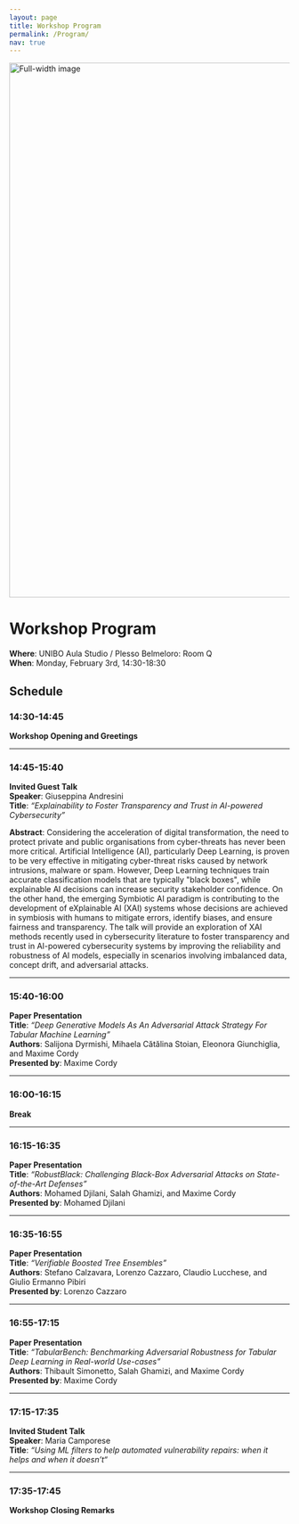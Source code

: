 ```yaml
---
layout: page
title: Workshop Program
permalink: /Program/
nav: true
---
```

<img src="{{ '/images/mm_wp.png' | relative_url }}" alt="Full-width image" style="width: 100vw; height: auto; display: block;">

# Workshop Program

**Where**: UNIBO Aula Studio / Plesso Belmeloro: Room Q  
**When**: Monday, February 3rd, 14:30-18:30  

## Schedule

### 14:30-14:45  
**Workshop Opening and Greetings**

---

### 14:45-15:40  
**Invited Guest Talk**  
**Speaker**: Giuseppina Andresini  
**Title**: *“Explainability to Foster Transparency and Trust in AI-powered Cybersecurity”*

**Abstract**: Considering the acceleration of digital transformation, the need to protect private and public organisations from cyber-threats has never been more critical. Artificial Intelligence (AI), particularly Deep Learning, is proven to be very effective in mitigating cyber-threat risks caused by network intrusions, malware or spam. However,  Deep Learning techniques train accurate classification models that are typically "black boxes", while explainable AI decisions can increase security stakeholder confidence. 
On the other hand, the emerging Symbiotic AI paradigm is contributing to the development of eXplainable AI (XAI) systems whose decisions are achieved in symbiosis with humans to mitigate errors, identify biases, and ensure fairness and transparency.
The talk will provide an exploration of XAI methods recently used in cybersecurity literature to foster transparency and trust in AI-powered cybersecurity systems by improving the reliability and robustness of AI models, especially in scenarios involving imbalanced data, concept drift, and adversarial attacks. 


---

### 15:40-16:00  
**Paper Presentation**  
**Title**: *“Deep Generative Models As An Adversarial Attack Strategy For Tabular Machine Learning”*  
**Authors**: Salijona Dyrmishi, Mihaela Cătălina Stoian, Eleonora Giunchiglia, and Maxime Cordy  
**Presented by**: Maxime Cordy

---

### 16:00-16:15  
**Break**

---

### 16:15-16:35  
**Paper Presentation**  
**Title**: *“RobustBlack: Challenging Black-Box Adversarial Attacks on State-of-the-Art Defenses”*  
**Authors**: Mohamed Djilani, Salah Ghamizi, and Maxime Cordy  
**Presented by**: Mohamed Djilani

---

### 16:35-16:55  
**Paper Presentation**  
**Title**: *“Verifiable Boosted Tree Ensembles”*  
**Authors**: Stefano Calzavara, Lorenzo Cazzaro, Claudio Lucchese, and Giulio Ermanno Pibiri  
**Presented by**: Lorenzo Cazzaro

---

### 16:55-17:15  
**Paper Presentation**  
**Title**: *“TabularBench: Benchmarking Adversarial Robustness for Tabular Deep Learning in Real-world Use-cases”*  
**Authors**: Thibault Simonetto, Salah Ghamizi, and Maxime Cordy  
**Presented by**: Maxime Cordy

---

### 17:15-17:35  
**Invited Student Talk**  
**Speaker**: Maria Camporese \
**Title**: *“Using ML filters to help automated vulnerability repairs: when it helps and when it doesn’t“*

---

### 17:35-17:45  
**Workshop Closing Remarks**

